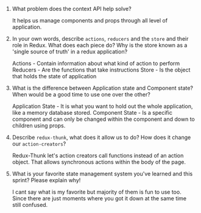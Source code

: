 1. What problem does the context API help solve?

   It helps us manage components and props through all level of application.

1. In your own words, describe `actions`, `reducers` and the `store` and their role in Redux. What does each 
piece do? Why is the store known as a 'single source of truth' in a redux application?

    Actions  - Contain information about what kind of action to perform
    Reducers - Are the functions that take instructions
    Store    - Is the object that holds the state of application

1. What is the difference between Application state and Component state? When would be a good time to use one 
over the other?

    Application State - It is what you want to hold out the whole application, like a memory database stored.
    Component State   - Is a specific component and can only be changed within the component and down to children using props.

1. Describe `redux-thunk`, what does it allow us to do? How does it change our `action-creators`?

    Redux-Thunk let's action creators call functions instead of an action object. That allows synchronous actions within the body of the page.

1. What is your favorite state management system you've learned and this sprint? Please explain why!

    I cant say what is my favorite but majority of them is fun to use too. Since there are just moments where you got it down at the same time still confused.
